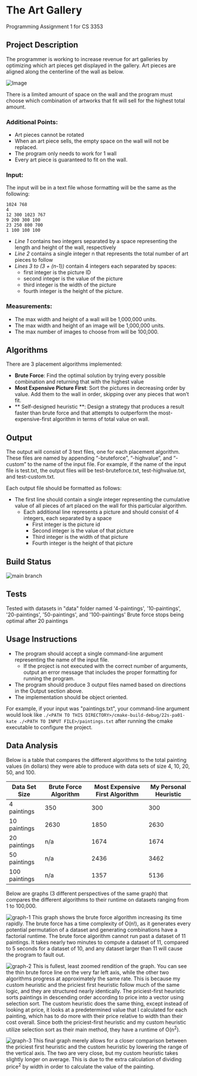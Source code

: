 # The Art Gallery
Programming Assignment 1 for CS 3353

## Project Description

The programmer is working to increase revenue for art galleries by optimizing which art pieces get displayed in the gallery.
Art pieces are aligned along the centerline of the wall as below.

![Image](https://media.lumas.com/inspiration/haengetipps_kachel/kantenhaengung-595x380.jpg)

There is a limited amount of space on the wall and the program must choose which combination of artworks that fit will sell for the highest total amount.

### Additional Points:
- Art pieces cannot be rotated
- When an art piece sells, the empty space on the wall will not be replaced. 
- The program only needs to work for 1 wall
- Every art piece is guaranteed to fit on the wall. 

### Input:
The input will be in a text file whose formatting will be the same as the following:
```
1024 768
4
12 300 1023 767
9 200 300 100
23 250 800 700
1 100 100 100
```

* _Line 1_ contains two integers separated by a space representing the length and height of the wall, respectively
* _Line 2_ contains a single integer n that represents the total number of art pieces to follow
* _Lines 3 to (3 + (n-1))_ contain 4 integers each separated by spaces:
   - first integer is the picture ID
   - second integer is the value of the picture
   - third integer is the width of the picture
   - fourth integer is the height of the picture. 

### Measurements:
* The max width and height of a wall will be 1,000,000 units. 
* The max width and height of an image will be 1,000,000 units. 
* The max number of images to choose from will be 100,000. 

## Algorithms
There are 3 placement algorithms implemented: 
* **Brute Force**: Find the optimal solution by trying every possible combination and returning that with the highest value
* **Most Expensive Picture First**: Sort the pictures in decreasing order by value. Add them to the wall in order, skipping over any pieces that won’t fit. 
* ** Self-designed heuristic **: Design a strategy that produces a result faster than brute force and that attempts to outperform the most-expensive-first algorithm in terms of total value on wall. 

## Output
The output will consist of 3 text files, one for each placement algorithm.  These files are named by appending “-bruteforce”, “-highvalue”, and “-custom” to the name of the input file.  For example, if the name of the input file is test.txt, the output files will be test-bruteforce.txt, test-highvalue.txt, and test-custom.txt. 

Each output file should be formatted as follows: 
* The first line should contain a single integer representing the cumulative value of all pieces of art placed on the wall for this particular algorithm.
  - Each additional line represents a picture and should consist of 4 integers, each separated by a space
    * First integer is the picture id
    * Second integer is the value of that picture
    * Third integer is the width of that picture
    * Fourth integer is the height of that picture

## Build Status
![main branch](https://github.com/smu-cs-3353/22s-pa01-kate/actions/workflows/build.yml/badge.svg)

## Tests
Tested with datasets in "data" folder named '4-paintings', '10-paintings', '20-paintings', '50-paintings', and '100-paintings'
Brute force stops being optimal after 20 paintings 

## Usage Instructions
* The program should accept a single command-line argument representing the name of the input file.
  - If the project is not executed with the correct number of arguments, output an error message that includes the proper formatting for running the program.
* The program should produce 3 output files named based on directions in the Output section above.
* The implementation should be object oriented.  

For example, if your input was "paintings.txt", your command-line argument would look like
`./<PATH TO THIS DIRECTORY>/cmake-build-debug/22s-pa01-kate ./<PATH TO INPUT FILE>/paintings.txt` after running the cmake executable to configure the project.

## Data Analysis
Below is a table that compares the different algorithms to the total painting values (in dollars) they were able to produce with data sets of size 4, 10, 20, 50, and 100.


|  Data Set Size| Brute Force Algorithm | Most Expensive First Algorithm | My Personal Heuristic |
|---------------|-----------------------|--------------------------------|-----------------------|
| 4 paintings   |         350           |             300                |          300          |
| 10 paintings  |         2630          |             1850               |          2630         |
| 20 paintings  |         n/a           |             1674               |          1674         |
| 50 paintings  |         n/a           |             2436               |          3462         |
| 100 paintings |         n/a           |             1357               |          5136         |



Below are graphs (3 different perspectives of the same graph) that compares the different algorithms to their runtime on datasets ranging from 1 to 100,000.

![graph-1](https://user-images.githubusercontent.com/78283299/153636678-84f4cc83-b567-4713-821a-9ca33a7ca9ca.png)
This graph shows the brute force algorithm increasing its time rapidly. The brute force has a time complexity of O(n!), as it generates every potential permutation of a dataset and generating combinations have a factorial runtime. 
The brute force algorithm cannot run past a dataset of 11 paintings. It takes nearly two minutes to compute a dataset of 11, compared to 5 seconds for a dataset of 10, and any dataset larger than 11 will cause the program to fault out.

![graph-2](https://user-images.githubusercontent.com/78283299/153636736-59f755d8-d339-4e32-845f-a749a07dd61f.png)
This is fullest, least zoomed rendition of the graph. You can see the thin brute force line on the very far left axis, while the other two algorithms progress at approximately the same rate.
This is because my custom heuristic and the priciest first heuristic follow much of the same logic, and they are structured nearly identically.
The priciest-first heuristic sorts paintings in descending order according to price into a vector using selection sort.
The custom heuristic does the same thing, except instead of looking at price, it looks at a predetermined value that I calculated for each painting, which has to do more with their price relative to width than their cost overall.
Since both the priciest-first heuristic and my custom heuristic utilize selection sort as their main method, they have a runtime of O(n<sup>2</sup>).

![graph-3](https://user-images.githubusercontent.com/78283299/153636810-16c74225-7103-4672-9a92-3b685c84f62b.png)
This final graph merely allows for a closer comparison between the priciest first heuristic and the custom heuristic by lowering the range of the vertical axis.
The two are very close, but my custom heuristic takes slightly longer on average. This is due to the extra calculation of dividing price<sup>2</sup> by width in order to calculate the value of the painting.
